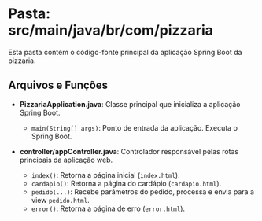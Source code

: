 # Pasta: src/main/java/br/com/pizzaria

Esta pasta contém o código-fonte principal da aplicação Spring Boot da pizzaria.

## Arquivos e Funções

- **PizzariaApplication.java**: Classe principal que inicializa a aplicação Spring Boot.
  - `main(String[] args)`: Ponto de entrada da aplicação. Executa o Spring Boot.

- **controller/appController.java**: Controlador responsável pelas rotas principais da aplicação web.
  - `index()`: Retorna a página inicial (`index.html`).
  - `cardapio()`: Retorna a página do cardápio (`cardapio.html`).
  - `pedido(...)`: Recebe parâmetros do pedido, processa e envia para a view `pedido.html`.
  - `error()`: Retorna a página de erro (`error.html`).

